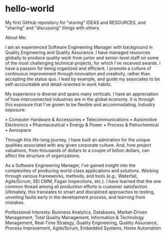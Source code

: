 # hello-world
My first GitHub repository for "storing" IDEAS and RESOURCES, and "sharing" and "discussing" things with others.

About Me:

I am an experienced Software Engineering Manager with background in Quality Engineering and Quality Assurance. I have managed resources globally to produce quality work from junior and senior-level staff on some of the most challenging technical projects, for which I’ve received awards. I have a passion for being organized and efficient. I promote a culture of continuous improvement through innovation and creativity, rather than accepting the status quo. I lead by example, and guide my associates to be self-accountable and detail-oriented in work habits.

My experience is diverse and spans many verticals. I have an appreciation of how interconnected industries are in the global economy. It is through this exposure that I’ve grown to be flexible and accommodating. Industry exposure:

•	Computer Hardware & Accessories
•	Telecommunications
•	Automotive Electronics
•	Pharmaceutical
•	Energy & Power
•	Process & Petrochemical
•	Aerospace

Through this life-long journey, I have built an admiration for the unique qualities associated with any given corporate culture. And, how project valuations, from thousands of dollars to a couple of billion dollars, can affect the structure of organizations.

As a Software Engineering Manager, I’ve gained insight into the complexities of producing world-class applications and solutions. Working through various frameworks, methods, and tools (e.g., Waterfall, Agile/Scrum, SEI CMM, Fagan Inspections, etc.). I have learned that the one common thread among all production efforts is customer satisfaction. Ultimately, this translates to smart and disciplined approaches to testing, unveiling faults early in the development process, and learning from mistakes.

Professional Interests: Business Analytics, Databases, Market-Driven Management, Total Quality Management, Information & Technology Management, Real-Time Strategy, Quality Engineering, Quality Assurance, Process Improvement, Agile/Scrum, Embedded Systems, Home Automation
